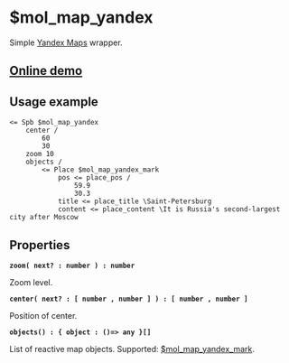 # $mol_map_yandex

Simple [Yandex Maps](https://tech.yandex.ru/maps/doc/jsapi/2.1/) wrapper.

## [Online demo](http://eigenmethod.github.io/mol/#demo=mol_map_yandex)

## Usage example

```
<= Spb $mol_map_yandex
	center /
		60
		30
	zoom 10
	objects /
		<= Place $mol_map_yandex_mark
			pos <= place_pos /
				59.9
				30.3
			title <= place_title \Saint-Petersburg
			content <= place_content \It is Russia's second-largest city after Moscow
```

## Properties

**`zoom( next? : number ) : number`**

Zoom level.

**`center( next? : [ number , number ] ) : [ number , number ]`**

Position of center.

**`objects() : { object : ()=> any }[]`**

List of reactive map objects. Supported: [$mol_map_yandex_mark](mark).
